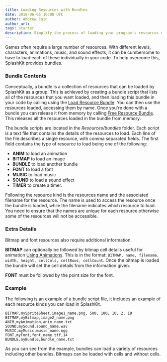 ```yaml
---
title: Loading Resources with Bundles
date: 2018-06-05 10:00 UTC
author: Andrew Cain
author_url:
tags: starter
description: Simplify the process of loading your program's resources using a resource bundle. This file lists the different resources you want loaded, which can then be loaded and freed as a group.
---
```



Games often require a large number of resources. With different levels, characters, animations, music, and sound effects, it can be cumbersome to have to load each of these individually in your code. To help overcome this, SplashKit provides bundles.

### Bundle Contents

Conceptually, a bundle is a collection of resources that can be loaded by SplashKit as a group. This is achieved by creating a bundle script that lists all of the resources that you want loaded, and then loading this bundle in your code by calling using the [Load Resource Bundle](/components/resource-bundles/#load-resource-bundle). You can then use the resources loaded, accessing them by name. Once you're done with a bundle you can release it from memory by calling [Free Resource Bundle](/components/resource-bundles/#free-resource-bundle). This releases all the resources loaded in the bundle from memory.

The bundle scripts are located in the *Resources/bundles* folder. Each script is a text file that contains the details of the resources to load. Each line of the file describes a single resource, with comma separated fields. The first field contains the type of resource to load being one of the following:

* **ANIM** to load an animation
* **BITMAP** to load an image
* **BUNDLE** to load another bundle
* **FONT** to load a font
* **MUSIC** to load music
* **SOUND** to load a sound effect
* **TIMER** to create a timer.

Following the resource kind is the resources name and the associated filename for the resource. The name is used to access the resource once the bundle is loaded, while the filename indicates which resource to load. You need to ensure that the names are unique for each resource otherwise some of the resources will not be accessible.

### Extra Details

Bitmap and font resources also require additional information.

**BITMAP** can optionally be followed by bitmap cell details useful for animation  [Using Animations](/guides/animation/). This is in the format: `BITMAP, name, filename, width, height, cellCols, cellRows, cellCount`. Once the bitmap is loaded the bundle will set the cell details from the information given.

**FONT** must be followed by the point size for the font. 


### Example

The following is an example of a bundle script file, it includes an example of each resource kinds you can load in SplashKit.

```
BITMAP,mySpriteSheet,image1_name.png, 500, 100, 10, 2, 19 
BITMAP,myBitmap,image2_name.png 
ANIM,myAnimation,anim_name.txt 
SOUND,mySound,sound_name.wav 
MUSIC,myMusic,music_name.ogg 
FONT,myFont,font_name.ttf,14 
BUNDLE,myBundle,bundle_name.txt 
```

As you can see from the example, bundles can load a variety of resources including other bundles. Bitmaps can be loaded with cells and without cells.
